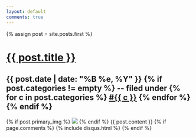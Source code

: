 ```yaml
---
layout: default
comments: true
---
```


{% assign post = site.posts.first %}

<div class="post">

<!-- copied from post_header include -->
<h1 class="title">
  <a href="{{ post.url }}">{{ post.title }}</a>
</h1>
<h2 class="date">
  {{ post.date | date: "%B %e, %Y" }}
  {% if post.categories != empty %}
   -- filed under 
  {% for c in post.categories %}
  <a href="/category/{{ c }}">#{{ c }}</a>
  {% endfor %}
  {% endif %}
</h2>
<!-- end copy -->

  {% if post.primary_img %}
  <img src="{{ post.primary_img }}" class="primary" />
  {% endif %}
  {{ post.content }}
  {% if page.comments %}
  {% include disqus.html %}
  {% endif %}

</div>
